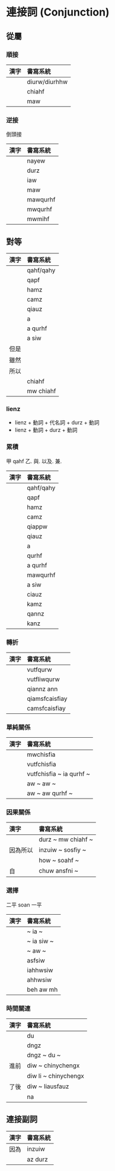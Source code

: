 # 連接詞 (Conjunction)

## 從屬

### 順接

| 漢字 | 書寫系統 |
| :--- | :--- |
|| diurw/diurhhw |
|| chiahf |
|| maw |

### 逆接

倒頭接

| 漢字 | 書寫系統 |
| :--- | :--- |
|| nayew |
|| durz |
|| iaw |
|| maw |
|| mawqurhf |
|| mwqurhf |
|| mwmihf |

## 對等

| 漢字 | 書寫系統 |
| :--- | :--- |
|| qahf/qahy |
|| qapf |
|| hamz |
|| camz |
|| qiauz |
|| a |
|| a qurhf |
|| a siw |
| 但是 ||
| 雖然 ||
| 所以 ||
|| chiahf |
|| mw chiahf |

### lienz

* lienz + 動詞 + 代名詞 + durz + 動詞
* lienz + 動詞 + durz + 動詞

### 累積

甲 qahf 乙.
與. 以及. 兼.

| 漢字 | 書寫系統 |
| :--- | :--- |
|| qahf/qahy |
|| qapf |
|| hamz |
|| camz |
|| qiappw |
|| qiauz |
|| a |
|| qurhf |
|| a qurhf |
|| mawqurhf |
|| a siw |
|| ciauz |
|| kamz |
|| qannz |
|| kanz |

### 轉折

| 漢字 | 書寫系統 |
| :--- | :--- |
|| vutfqurw |
|| vutfliwqurw |
|| qiannz ann |
|| qiamsfcaisfiay |
|| camsfcaisfiay |

### 單純關係

| 漢字 | 書寫系統 |
| :--- | :--- |
|| mwchisfia |
|| vutfchisfia |
|| vutfchisfia ~ ia qurhf ~ |
|| aw ~ aw ~ |
|| aw ~ aw qurhf ~ |

### 因果關係

| 漢字 | 書寫系統 |
| :--- | :--- |
|| durz ~ mw chiahf ~ |
| 因為所以 | inzuiw ~ sosfiy ~ |
|| how ~ soahf ~ |
| 自 | chuw ansfni ~ |

### 選擇

二平 soan 一平

| 漢字 | 書寫系統 |
| :--- | :--- |
|| ~ ia ~ |
|| ~ ia siw ~ |
|| ~ aw ~ |
|| asfsiw |
|| iahhwsiw |
|| ahhwsiw |
|| beh aw mh |

### 時間關連

| 漢字 | 書寫系統 |
| :--- | :--- |
|| du |
|| dngz |
|| dngz ~ du ~ |
| 進前 | diw ~ chinychengx |
|| diw li ~ chinychengx |
| 了後 | diw ~ liausfauz |
|| na |

## 連接副詞

| 漢字 | 書寫系統 |
| :--- | :--- |
| 因為 | inzuiw |
|| az durz |
